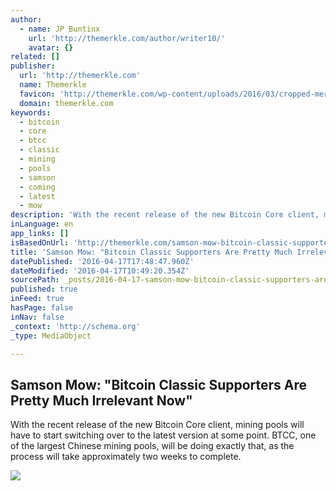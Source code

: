 ```yaml
---
author:
  - name: JP Buntinx
    url: 'http://themerkle.com/author/writer10/'
    avatar: {}
related: []
publisher:
  url: 'http://themerkle.com'
  name: Themerkle
  favicon: 'http://themerkle.com/wp-content/uploads/2016/03/cropped-merkle-white-1-192x192.png'
  domain: themerkle.com
keywords:
  - bitcoin
  - core
  - btcc
  - classic
  - mining
  - pools
  - samson
  - coming
  - latest
  - mow
description: 'With the recent release of the new Bitcoin Core client, mining pools will have to start switching over to the latest version at some point. BTCC, one of the largest Chinese mining pools, will be doing exactly that, as the process will take approximately two weeks to complete.'
inLanguage: en
app_links: []
isBasedOnUrl: 'http://themerkle.com/samson-mow-bitcoin-classic-supporters-are-pretty-much-irrelevant-now/'
title: 'Samson Mow: "Bitcoin Classic Supporters Are Pretty Much Irrelevant Now"'
datePublished: '2016-04-17T17:48:47.960Z'
dateModified: '2016-04-17T10:49:20.354Z'
sourcePath: _posts/2016-04-17-samson-mow-bitcoin-classic-supporters-are-pretty-much-irre.md
published: true
inFeed: true
hasPage: false
inNav: false
_context: 'http://schema.org'
_type: MediaObject

---
```

<article style=""><h1>Samson Mow: "Bitcoin Classic Supporters Are Pretty Much Irrelevant Now"</h1><p>With the recent release of the new Bitcoin Core client, mining pools will have to start switching over to the latest version at some point. BTCC, one of the largest Chinese mining pools, will be doing exactly that, as the process will take approximately two weeks to complete.</p><img src="http://themerkle.com/wp-content/uploads/2016/04/shutterstock_210250201.jpg" /></article>